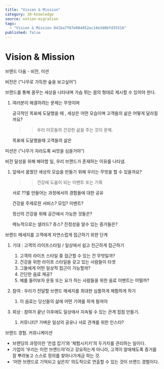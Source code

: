 ```yaml
---
title: "Vision & Mission"
category: 30-knowledge
source: notion-migration
tags:
  - "Vision & Mission 841ba7f67e084452ac14e3d8bfd3551b"
published: false
---
```


# Vision & Mission

브랜드 다움 - 비전, 미션

비전은 (”나무로 가득한 숲을 보고싶어”)

브랜드를 통해 꿈꾸는 세상을 나타내며 가슴 뛰는 꿈의 형태로 제시할 수 있어야 한다.

1. 여러분이 해결하려는 문제는 무엇이며

   궁극적인 목표에 도달했을 때 , 세상은 어떤 모습이며 고객들의 삶은 어떻게 달라질까요?

   > > 우리 이웃들의 건강한 삶을 주는 것이 문제.

   목표에 도달했을때 고객들의 삶은

미션은 (”나무가 자라도록 씨앗을 심을거야”)

비전 달성을 위해 해야할 일, 우리 브랜드가 존재하는 이유를 나타냄.

1. 앞에서 꿈꿨던 세상의 모습을 만들기 위해 우리는 무엇을 할 수 있을까요?

   > > 건강에 도움이 되는 이벤트 또는 기획

   서로 ??를 만들어는 과정에서의 경험들에 대한 공유

   건강을 주제로한 서비스? 모임? 이벤트?

   정신의 건강을 위해 공간에서 가능한 것들은?

   메뉴적으로는 샐러드? 쥬스? 진정성을 알수 있는 증거들은?

브랜드 메세지를 고객에게 자연스럽게 접근하기 위한 단계

1. 기대 : 고객의 라이프스타일 / 일상에서 쉽고 친근하게 접근하기
   1. 고객의 라이프 스타일 중 접근할 수 있는 건 무엇일까?
   2. 건강을 위한 라이프 스타일을 갖고 있는 사람들이 타겟
   3. 그들에게 어떤 일상적 접근이 가능할까?
   4. 간단한 음료 제공?
   5. 예를 들어보자 운동 또는 요가 하는 사람들을 위한 음료 이벤트는 어떨까?

2. 참여 : 우리가 전달할 브랜드 메세지를 최대한 심플하게 체험하게 하기
   1. 이 음료는 당신들의 삶에 어떤 기여를 하게 될꺼야

3. 회상 : 참여가 끝난 이후에도 일상에서 지속될 수 있는 관계 접점 만들기.
   1. 커뮤니티? 가벼운 일상의 공유나 서로 관계를 위한 인스타?

브랜드 경험. 커뮤니케이션

* 브랜딩의 과정이란 ‘컨셉 잡기’와 ‘체험시키키’의 두가지를 관리하는 일이다.
* 기업이 ‘우리는 이런 브랜드야’라고 강요하는게 아니라, 고객이 알애채도록 증거를 잘 뿌려놓고 스스로 정의를 찾아나가게금 하는 것.
* ‘어떤 브랜드로 기억되고 싶은지’ 의도적으로 연출할 수 있는 것이 브랜드 경험이다.
